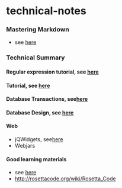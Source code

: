 # technical-notes
### Mastering Markdown
* see [here](https://guides.github.com/features/mastering-markdown/)

### Technical Summary

#### Regular expression tutorial, see [here](http://deerchao.net/tutorials/regex/regex.htm)

#### Tutorial, see [here](http://www-rohan.sdsu.edu/~gawron/python_for_ss/course_core/book_draft/index.html)

#### Database Transactions, see[here](https://youtu.be/PguCDI_fi3U)
#### Database Design, see [here](https://www.youtube.com/watch?v=L7cKjALS47o&index=2&list=PLgSosK9t-PtSS-6bKn3ksGAnb6txj84It#t=270.934713)

#### Web
- jQWidgets, see[here](http://www.jqwidgets.com/jquery-widgets-demo/demos/jqxgrid/index.htm)
- Webjars
#### Good learning materials
- see [here](http://www.growingwiththeweb.com/projects/)
- http://rosettacode.org/wiki/Rosetta_Code
